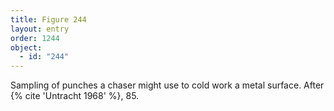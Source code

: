 ```yaml
---
title: Figure 244
layout: entry
order: 1244
object:
  - id: "244"
---
```


Sampling of punches a chaser might use to cold work a metal surface. After {% cite 'Untracht 1968' %}, 85.
